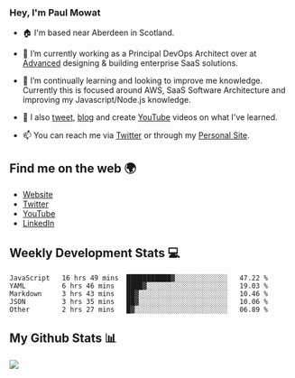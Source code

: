 ### Hey, I'm Paul Mowat

- 🏠 I'm based near Aberdeen in Scotland.
- 💼 I’m currently working as a Principal DevOps Architect over at [Advanced](https://www.oneadvanced.com/) designing & building enterprise SaaS solutions.
- 📖 I’m continually learning and looking to improve me knowledge. Currently this is focused around AWS, SaaS Software Architecture and improving my Javascript/Node.js knowledge.
- 📔 I also [tweet](https://twitter.com/paul_mowat), [blog](https://www.paulmowat.co.uk/blog) and create [YouTube](https://www.youtube.com/channel/UC1V9KmnmVzpwrnqENngdCAA) videos on what I've learned.

- 📫 You can reach me via [Twitter](https://twitter.com/paul_mowat) or through my [Personal Site](https://www.paulmowat.co.uk).

## Find me on the web 🌍

- [Website](https://www.paulmowat.co.uk)
- [Twitter](https://twitter.com/paul_mowat)
- [YouTube](https://www.youtube.com/channel/UC1V9KmnmVzpwrnqENngdCAA)
- [LinkedIn](https://www.linkedin.com/in/paulmowat)

## Weekly Development Stats 💻

<!--START_SECTION:waka-->
```text
JavaScript   16 hrs 49 mins  ███████████▓░░░░░░░░░░░░░   47.22 % 
YAML         6 hrs 46 mins   ████▓░░░░░░░░░░░░░░░░░░░░   19.03 % 
Markdown     3 hrs 43 mins   ██▓░░░░░░░░░░░░░░░░░░░░░░   10.46 % 
JSON         3 hrs 35 mins   ██▓░░░░░░░░░░░░░░░░░░░░░░   10.06 % 
Other        2 hrs 27 mins   █▓░░░░░░░░░░░░░░░░░░░░░░░   06.89 % 
```
<!--END_SECTION:waka-->

## My Github Stats 📊

![](https://github-readme-stats.vercel.app/api?username=paulmowat&show_icons=true&count_private=true)
